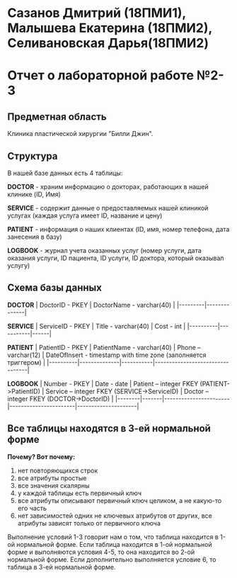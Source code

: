 # Сазанов Дмитрий (18ПМИ1), Малышева Екатерина (18ПМИ2), Селивановская Дарья(18ПМИ2)

# Отчет о лабораторной работе №2-3

## Предметная область
Клиника пластической хирургии "Билли Джин".

## Структура
В нашей базе данных есть 4 таблицы:

**DOCTOR** - храним информацию о докторах, работающих в нашей клинике (ID, Имя)

**SERVICE** - содержит данные о предоставляемых нашей клиникой услугах (каждая услуга имеет ID, название и цену)

**PATIENT** - информация о наших клиентах (ID, имя, номер телефона, дата занесения в базу)

**LOGBOOK** - журнал учета оказанных услуг (номер услуги, дата оказания услуги, ID пациента, ID услуги, ID доктора, который оказывал услугу)

## Схема базы данных

**DOCTOR**
| DoctorID - PKEY | DoctorName - varchar(40) |
|---------|--------------|

**SERVICE**
| ServiceID - PKEY | Title - varchar(40) | Cost - int |
|----------|-----------|------|

**PATIENT**
| PatientID - PKEY | PatientName - varchar(40) | Phone – varchar(12) | DateOfInsert - timestamp with time zone (заполняется триггером) |
|----------|--------------|-----------|---------------------------------|

**LOGBOOK**
| Number - PKEY | Date - date | Patient – integer FKEY (PATIENT->PatientID) | Service – integer FKEY (SERVICE->ServiceID) | Doctor – integer FKEY (DOCTOR->DoctorID) |
|--------|-------|-----------------------|-----------------------|---------------------|

## Все таблицы находятся в 3-ей нормальной форме
**Почему? Вот почему:**
1. нет повторяющихся строк
2. все атрибуты простые
3. все значения скалярны
4. у каждой таблицы есть первичный ключ
5. все атрибуты описывают первичный ключ целиком, а не какую-то его часть
6. нет зависимостей одних не ключевых атрибутов от других, все атрибуты зависят только от первичного ключа

Выполнение условий 1-3 говорит нам о том, что таблица находится в 1-ой нормальной форме.
Если таблица находится в 1-ой нормальной форме и выполняются условия 4-5, то она находится во 2-ой нормальной форме.
Если дополнительно выполняется условие 6, то таблица в 3-ей нормальной форме.